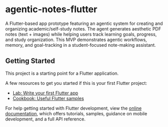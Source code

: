 # agentic-notes-flutter

A Flutter-based app prototype featuring an agentic system for creating and organizing academic/self-study notes. The agent generates aesthetic PDF notes (text + images) while helping users track learning goals, progress, and study organization. This MVP demonstrates agentic workflows, memory, and goal-tracking in a student-focused note-making assistant.

## Getting Started

This project is a starting point for a Flutter application.

A few resources to get you started if this is your first Flutter project:

- [Lab: Write your first Flutter app](https://docs.flutter.dev/get-started/codelab)
- [Cookbook: Useful Flutter samples](https://docs.flutter.dev/cookbook)

For help getting started with Flutter development, view the
[online documentation](https://docs.flutter.dev/), which offers tutorials,
samples, guidance on mobile development, and a full API reference.
